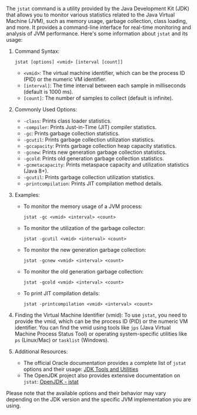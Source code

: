 The `jstat` command is a utility provided by the Java Development Kit (JDK) that allows you to monitor various statistics related to the Java Virtual Machine (JVM), such as memory usage, garbage collection, class loading, and more. It provides a command-line interface for real-time monitoring and analysis of JVM performance. Here's some information about `jstat` and its usage:

1. Command Syntax:
   ```
   jstat [options] <vmid> [interval [count]]
   ```

   - `<vmid>`: The virtual machine identifier, which can be the process ID (PID) or the numeric VM identifier.
   - `[interval]`: The time interval between each sample in milliseconds (default is 1000 ms).
   - `[count]`: The number of samples to collect (default is infinite).

2. Commonly Used Options:
   - `-class`: Prints class loader statistics.
   - `-compiler`: Prints Just-in-Time (JIT) compiler statistics.
   - `-gc`: Prints garbage collection statistics.
   - `-gcutil`: Prints garbage collection utilization statistics.
   - `-gccapacity`: Prints garbage collection heap capacity statistics.
   - `-gcnew`: Prints new generation garbage collection statistics.
   - `-gcold`: Prints old generation garbage collection statistics.
   - `-gcmetacapacity`: Prints metaspace capacity and utilization statistics (Java 8+).
   - `-gcutil`: Prints garbage collection utilization statistics.
   - `-printcompilation`: Prints JIT compilation method details.

3. Examples:
   - To monitor the memory usage of a JVM process:
     ```
     jstat -gc <vmid> <interval> <count>
     ```

   - To monitor the utilization of the garbage collector:
     ```
     jstat -gcutil <vmid> <interval> <count>
     ```

   - To monitor the new generation garbage collection:
     ```
     jstat -gcnew <vmid> <interval> <count>
     ```

   - To monitor the old generation garbage collection:
     ```
     jstat -gcold <vmid> <interval> <count>
     ```

   - To print JIT compilation details:
     ```
     jstat -printcompilation <vmid> <interval> <count>
     ```

4. Finding the Virtual Machine Identifier (vmid):
   To use `jstat`, you need to provide the vmid, which can be the process ID (PID) or the numeric VM identifier. You can find the vmid using tools like `jps` (Java Virtual Machine Process Status Tool) or operating system-specific utilities like `ps` (Linux/Mac) or `tasklist` (Windows).

5. Additional Resources:
   - The official Oracle documentation provides a complete list of `jstat` options and their usage: [JDK Tools and Utilities](https://docs.oracle.com/en/java/javase/15/docs/specs/man/jdk-tools.html)
   - The OpenJDK project also provides extensive documentation on `jstat`: [OpenJDK - jstat](https://openjdk.java.net/jeps/203)

Please note that the available options and their behavior may vary depending on the JDK version and the specific JVM implementation you are using.